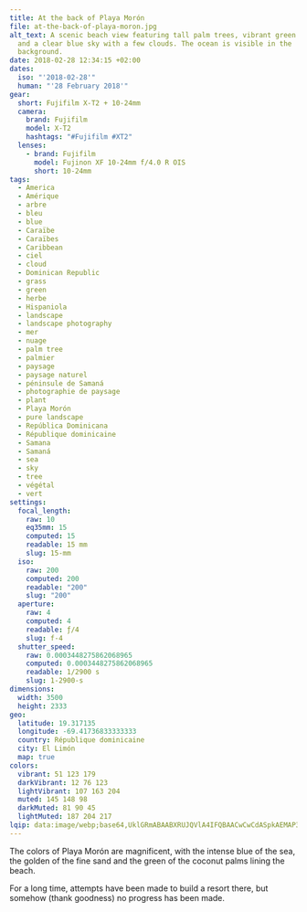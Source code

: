 ```yaml
---
title: At the back of Playa Morón
file: at-the-back-of-playa-moron.jpg
alt_text: A scenic beach view featuring tall palm trees, vibrant green grass,
  and a clear blue sky with a few clouds. The ocean is visible in the
  background.
date: 2018-02-28 12:34:15 +02:00
dates:
  iso: "'2018-02-28'"
  human: "'28 February 2018'"
gear:
  short: Fujifilm X-T2 + 10-24mm
  camera:
    brand: Fujifilm
    model: X-T2
    hashtags: "#Fujifilm #XT2"
  lenses:
    - brand: Fujifilm
      model: Fujinon XF 10-24mm f/4.0 R OIS
      short: 10-24mm
tags:
  - America
  - Amérique
  - arbre
  - bleu
  - blue
  - Caraïbe
  - Caraïbes
  - Caribbean
  - ciel
  - cloud
  - Dominican Republic
  - grass
  - green
  - herbe
  - Hispaniola
  - landscape
  - landscape photography
  - mer
  - nuage
  - palm tree
  - palmier
  - paysage
  - paysage naturel
  - péninsule de Samaná
  - photographie de paysage
  - plant
  - Playa Morón
  - pure landscape
  - República Dominicana
  - République dominicaine
  - Samana
  - Samaná
  - sea
  - sky
  - tree
  - végétal
  - vert
settings:
  focal_length:
    raw: 10
    eq35mm: 15
    computed: 15
    readable: 15 mm
    slug: 15-mm
  iso:
    raw: 200
    computed: 200
    readable: "200"
    slug: "200"
  aperture:
    raw: 4
    computed: 4
    readable: ƒ/4
    slug: f-4
  shutter_speed:
    raw: 0.0003448275862068965
    computed: 0.0003448275862068965
    readable: 1/2900 s
    slug: 1-2900-s
dimensions:
  width: 3500
  height: 2333
geo:
  latitude: 19.317135
  longitude: -69.41736833333333
  country: République dominicaine
  city: El Limón
  map: true
colors:
  vibrant: 51 123 179
  darkVibrant: 12 76 123
  lightVibrant: 107 163 204
  muted: 145 148 98
  darkMuted: 81 90 45
  lightMuted: 187 204 217
lqip: data:image/webp;base64,UklGRmABAABXRUJQVlA4IFQBAACwCwCdASpkAEMAP3GqzVu0rSmxKhorUpAuCWQAyfjgpmo1Lr6JAqpdxOOXsDMvnojmOvP2QADj/e19tgC88nbXmiH/MZ9faWaTNKUT9tH8j90qZsIKlt5fYmuScGiV6K0QoXQ+EEAA/t5Mu2Va2aX78X8KO97zjSBDBlptzoRPHChVoTt6ARQaTwc3C0dSr/iXgbDu4NC2x+OfzkHPcC9hYloGTjQDXwkwvigLZp9zpmxfv2mTLD5ChHy9JJLaGev7JFdYYG3FMKEZSjWYvNDJ9vcZaGhn71kFyA13lQzWQ/qBTiEfZM9pQTHCqhrINXL7hTa4IVywba+6EhHVCPX4vL7R0L3JlXdTfASdtVmYAeXqHwWr50u+Njusn+fxbZSJ+wDW4osyS5AbntJtnhI0KU5GuFGZoQcItTy4OhM3Clm7fnfMe4sqWEo6zC6Rh0j9neAA
---
```


The colors of Playa Morón are magnificent, with the intense blue of the sea, the golden of the fine sand and the green of the coconut palms lining the beach.

For a long time, attempts have been made to build a resort there, but somehow (thank goodness) no progress has been made.
